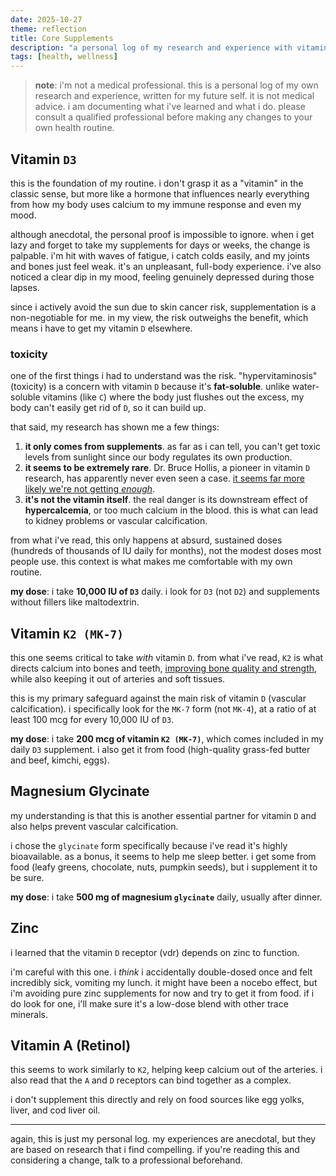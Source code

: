 ```yaml
---
date: 2025-10-27
theme: reflection
title: Core Supplements
description: "a personal log of my research and experience with vitamin D, magnesium, and other essential supplements; not medical advice."
tags: [health, wellness]
---
```


> **note**: i'm not a medical professional. this is a personal log of my own research and experience, written for my future self. it is not medical advice. i am documenting what i've learned and what i do. please consult a qualified professional before making any changes to your own health routine.

## Vitamin `D3`

this is the foundation of my routine. i don't grasp it as a "vitamin" in the classic sense, but more like a hormone that influences nearly everything from how my body uses calcium to my immune response and even my mood.

although anecdotal, the personal proof is impossible to ignore. when i get lazy and forget to take my supplements for days or weeks, the change is palpable. i'm hit with waves of fatigue, i catch colds easily, and my joints and bones just feel weak. it's an unpleasant, full-body experience. i've also noticed a clear dip in my mood, feeling genuinely depressed during those lapses.

since i actively avoid the sun due to skin cancer risk, supplementation is a non-negotiable for me. in my view, the risk outweighs the benefit, which means i have to get my vitamin `D` elsewhere.

### toxicity

one of the first things i had to understand was the risk. "hypervitaminosis" (toxicity) is a concern with vitamin `D` because it's **fat-soluble**. unlike water-soluble vitamins (like `C`) where the body just flushes out the excess, my body can't easily get rid of `D`, so it can build up.

that said, my research has shown me a few things:

1. **it only comes from supplements**. as far as i can tell, you can't get toxic levels from sunlight since our body regulates its own production.
2. **it seems to be extremely rare**. Dr. Bruce Hollis, a pioneer in vitamin `D` research, has apparently never even seen a case. [it seems far more likely we're not getting *enough*](https://www.nationalgeographic.com/premium/article/vitamin-d-nutrient-supplement-health).
3. **it's not the vitamin itself**. the real danger is its downstream effect of **hypercalcemia**, or too much calcium in the blood. this is what can lead to kidney problems or vascular calcification.

from what i've read, this only happens at absurd, sustained doses (hundreds of thousands of IU daily for months), not the modest doses most people use. this context is what makes me comfortable with my own routine.

**my dose**: i take **10,000 IU of `D3`** daily. i look for `D3` (not `D2`) and supplements without fillers like maltodextrin.

## Vitamin `K2 (MK-7)`

this one seems critical to take *with* vitamin `D`. from what i've read, `K2` is what directs calcium into bones and teeth, [improving bone quality and strength](https://pmc.ncbi.nlm.nih.gov/articles/PMC7230802/), while also keeping it out of arteries and soft tissues.

this is my primary safeguard against the main risk of vitamin `D` (vascular calcification). i specifically look for the `MK-7` form (not `MK-4`), at a ratio of at least 100 mcg for every 10,000 IU of `D3`.

**my dose**: i take **200 mcg of vitamin `K2 (MK-7)`**, which comes included in my daily `D3` supplement. i also get it from food (high-quality grass-fed butter and beef, kimchi, eggs).

## Magnesium Glycinate

my understanding is that this is another essential partner for vitamin `D` and also helps prevent vascular calcification.

i chose the `glycinate` form specifically because i've read it's highly bioavailable. as a bonus, it seems to help me sleep better. i get some from food (leafy greens, chocolate, nuts, pumpkin seeds), but i supplement it to be sure.

**my dose**: i take **500 mg of magnesium `glycinate`** daily, usually after dinner.

## Zinc

i learned that the vitamin `D` receptor (vdr) depends on zinc to function.

i'm careful with this one. i *think* i accidentally double-dosed once and felt incredibly sick, vomiting my lunch. it might have been a nocebo effect, but i'm avoiding pure zinc supplements for now and try to get it from food. if i do look for one, i'll make sure it's a low-dose blend with other trace minerals.

## Vitamin A (Retinol)

this seems to work similarly to `K2`, helping keep calcium out of the arteries. i also read that the `A` and `D` receptors can bind together as a complex.

i don't supplement this directly and rely on food sources like egg yolks, liver, and cod liver oil.

***

again, this is just my personal log. my experiences are anecdotal, but they are based on research that i find compelling. if you're reading this and considering a change, talk to a professional beforehand.
